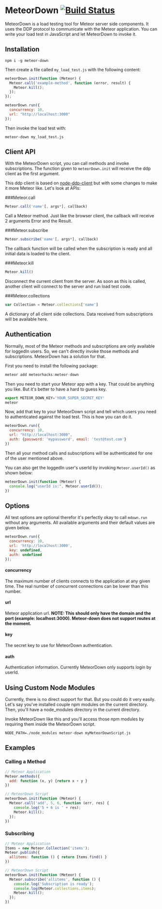 MeteorDown [![Build Status](https://travis-ci.org/meteorhacks/meteor-down.svg?branch=master)](https://travis-ci.org/meteorhacks/meteor-down)
==========

MeteorDown is a load testing tool for Meteor server side components. It uses the DDP protocol to communicate with the Meteor application. You can write your load test in JavaScript and let MeteorDown to invoke it.

Installation
------------

~~~shell
npm i -g meteor-down
~~~

Then create a file called `my_load_test.js` with the following content:

~~~js
meteorDown.init(function (Meteor) {
  Meteor.call('example-method', function (error, result) {
    Meteor.kill();
  });
});

meteorDown.run({
  concurrency: 10,
  url: "http://localhost:3000"
});
~~~

Then invoke the load test with:

~~~shell
meteor-down my_load_test.js
~~~


Client API
----------

With the MeteorDown script, you can call methods and invoke subscriptions. The function given to `meteorDown.init` will receive the ddp client as the first argument.

This ddp client is based on [node-ddp-client](https://github.com/oortcloud/node-ddp-client) but with some changes to make it more Meteor like. Let's look at APIs:

###Meteor.call

~~~js
Meteor.call('name'[, args*], callback)
~~~

Call a Meteor method. Just like the browser client, the callback will receive 2 arguments Error and the Result.

###Meteor.subscribe

~~~js
Meteor.subscribe('name'[, args*], callback)
~~~

The callback function will be called when the subscription is ready and all initial data is loaded to the client.

###Meteor.kill

~~~js
Meteor.kill()
~~~

Disconnect the current client from the server. As soon as this is called, another client will connect to the server and run load test code.

###Meteor.collections

~~~js
var Collection = Meteor.collections['name']
~~~

A dictionary of all client side collections. Data received from subscriptions will be available here.

Authentication
--------------

Normally, most of the Meteor methods and subscriptions are only available for  loggedIn users. So, we can't directly invoke those methods and subscriptions. MeteorDown has a solution for that.

First you need to install the following package:

~~~js
meteor add meteorhacks:meteor-down
~~~

Then you need to start your Meteor app with a key. That could be anything you like. But it's better to have a hard to guess key.

~~~js
export METEOR_DOWN_KEY='YOUR_SUPER_SECRET_KEY'
meteor
~~~

Now, add that key to your MeteorDown script and tell which users you need to authenticated against the load test. This is how you can do it.

~~~js
meteorDown.run({
  concurrency: 10,
  url: "http://localhost:3000",
  auth: {password: 'mypassword', email: 'test@test.com'}
})
~~~

Then all your method calls and subscriptions will be authenticated for one of the user mentioned above.

You can also get the loggedIn user's userId by invoking `Meteor.userId()` as shown below:

~~~js
meteorDown.init(function (Meteor) {
  console.log("userId is:", Meteor.userId());
})
~~~

Options
-------

All test options are optional therefor it's perfectly okay to call `mdown.run` without any arguments. All available arguments and their default values are given below.

~~~js
meteorDown.run({
  concurrency: 10,
  url: 'http://localhost:3000',
  key: undefined,
  auth: undefined
});
~~~

#### concurrency

The maximum number of clients connects to the application at any given time. The real number of concurrent connections can be lower than this number.

#### url

Meteor application url.
**NOTE: This should only have the domain and the port (example: localhost:3000). Meteor-down does not support routes at the moment.**

#### key

The secret key to use for MeteorDown authentication.

#### auth

Authentication information. Currently MeteorDown only supports login by userId.

Using Custom Node Modules
--------
Currently, there is no direct support for that. But you could do it very easily. Let's say you've installed couple npm modules on the current directory. Then, you'll have a node_modules directory in the current directory.

Invoke MeteorDown like this and you'll access those npm modules by requiring them inside the MeteorDown script.

~~~shell
NODE_PATH=./node_modules meteor-down myMeteorDownScript.js
~~~

Examples
--------

### Calling a Method

~~~js
// Meteor Application
Meteor.methods({
  add: function (x, y) {return x + y }
})
~~~

~~~js
// MeteorDown Script
meteorDown.init(function (Meteor) {
  Meteor.call('add', 5, 6, function (err, res) {
    console.log('5 + 6 is ' + res);
    Meteor.kill();
  });
})
~~~

### Subscribing

~~~js
// Meteor Application
Items = new Meteor.Collection('items');
Meteor.publish({
  allitems: function () { return Items.find() }
})
~~~

~~~js
// MeteorDown Script
meteorDown.init(function (Meteor) {
  Meteor.subscribe('allitems', function () {
    console.log('Subscription is ready');
    console.log(Meteor.collections.items);
    Meteor.kill();
  });
})
~~~

